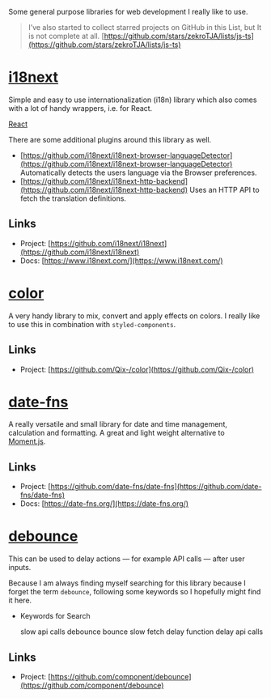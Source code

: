 Some general purpose libraries for web development I really like to use.

> I’ve also started to collect starred projects on GitHub in this List, but It is not complete at all. [https://github.com/stars/zekroTJA/lists/js-ts](https://github.com/stars/zekroTJA/lists/js-ts)

# [i18next](https://github.com/i18next/i18next)

Simple and easy to use internationalization (i18n) library which also comes with a lot of handy wrappers, i.e. for React.

[React](https://www.notion.so/React-f7bcd69d5607440794528b9167464806?pvs=21)

There are some additional plugins around this library as well.

- [https://github.com/i18next/i18next-browser-languageDetector](https://github.com/i18next/i18next-browser-languageDetector) Automatically detects the users language via the Browser preferences.
- [https://github.com/i18next/i18next-http-backend](https://github.com/i18next/i18next-http-backend) Uses an HTTP API to fetch the translation definitions.

## Links

- Project: [https://github.com/i18next/i18next](https://github.com/i18next/i18next)
- Docs: [https://www.i18next.com/](https://www.i18next.com/)

# [color](https://github.com/Qix-/color)

A very handy library to mix, convert and apply effects on colors. I really like to use this in combination with `styled-components`.

## Links

- Project: [https://github.com/Qix-/color](https://github.com/Qix-/color)

# [date-fns](https://date-fns.org/)

A really versatile and small library for date and time management, calculation and formatting. A great and light weight alternative to [Moment.js](https://momentjs.com/).

## Links

- Project: [https://github.com/date-fns/date-fns](https://github.com/date-fns/date-fns)
- Docs: [https://date-fns.org/](https://date-fns.org/)

# [debounce](https://github.com/component/debounce)

This can be used to delay actions — for example API calls — after user inputs.

Because I am always finding myself searching for this library because I forget the term `debounce`, following some keywords so I hopefully might find it here.

- Keywords for Search
    
    slow api calls debounce bounce slow fetch delay function delay api calls
    

## Links

- Project: [https://github.com/component/debounce](https://github.com/component/debounce)